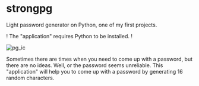 # strongpg
Light password generator on Python, one of my first projects.

! The "application" requires Python to be installed. !

![pg_ic ](https://user-images.githubusercontent.com/99596170/172378810-2cbcfa5d-1cad-48fa-880b-3dd4c1d6ad93.png)

Sometimes there are times when you need to come up with a password, but there are no ideas.
Well, or the password seems unreliable.
This "application" will help you to come up with a password by generating 16 random characters.
